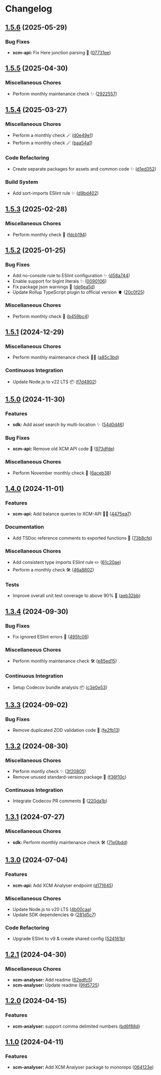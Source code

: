 # Changelog

## [1.5.6](https://github.com/paraspell/xcm-tools/compare/xcm-analyser-v1.5.5...xcm-analyser-v1.5.6) (2025-05-29)


### Bug Fixes

* **xcm-api:** Fix Here junction parsing 🔧 ([07731ee](https://github.com/paraspell/xcm-tools/commit/07731ee64bbc0cbecbc68a6ca1e82ab18d268689))

## [1.5.5](https://github.com/paraspell/xcm-tools/compare/xcm-analyser-v1.5.4...xcm-analyser-v1.5.5) (2025-04-30)


### Miscellaneous Chores

* Perform monthly maintenance check ✨ ([2922557](https://github.com/paraspell/xcm-tools/commit/292255751429cb59dc5086b3f4dd93b4b4ee8f21))

## [1.5.4](https://github.com/paraspell/xcm-tools/compare/xcm-analyser-v1.5.3...xcm-analyser-v1.5.4) (2025-03-27)


### Miscellaneous Chores

* Perform a monthly check 🪄 ([d0e49e1](https://github.com/paraspell/xcm-tools/commit/d0e49e1d808e81e3179ff64a714f89559b46c6f8))
* Perform a monthly check 🪄 ([baa54a1](https://github.com/paraspell/xcm-tools/commit/baa54a1e37ea1324643005c813983fe5ef86dbf8))


### Code Refactoring

* Create separate packages for assets and common code ✨ ([d1ed352](https://github.com/paraspell/xcm-tools/commit/d1ed3523e86219916e810fffa06e53b2a3ef96ea))


### Build System

* Add sort-imports ESlint rule ✨ ([d9bd402](https://github.com/paraspell/xcm-tools/commit/d9bd4024ba87f6c8fedad012100ea76fdf7658c8))

## [1.5.3](https://github.com/paraspell/xcm-tools/compare/xcm-analyser-v1.5.2...xcm-analyser-v1.5.3) (2025-02-28)


### Miscellaneous Chores

* Perform monthly check 🔧 ([fdcb194](https://github.com/paraspell/xcm-tools/commit/fdcb194681947b4e92ff8b34ebd7b3c84e6d0048))

## [1.5.2](https://github.com/paraspell/xcm-tools/compare/xcm-analyser-v1.5.1...xcm-analyser-v1.5.2) (2025-01-25)


### Bug Fixes

* Add no-console rule to ESlint configuration ✨ ([d58a744](https://github.com/paraspell/xcm-tools/commit/d58a744c8fb4a892697eed9fca0f5514c7dfb243))
* Enable support for bigint literals ✨ ([0090106](https://github.com/paraspell/xcm-tools/commit/0090106babe2dcecf66d4eaa532d3963a230958b))
* Fix package json warnings 🔧 ([de6ea5d](https://github.com/paraspell/xcm-tools/commit/de6ea5df89513753b7a83e4053121a4b207a97c5))
* Update Rollup TypeScript plugin to official version ⬆ ([20c0f25](https://github.com/paraspell/xcm-tools/commit/20c0f25224a86b859ac1ad043c5cf04febdf743e))


### Miscellaneous Chores

* Perform monthly check 🔧 ([b459bc4](https://github.com/paraspell/xcm-tools/commit/b459bc48044711b02e3ed1bf0ea1d9ddecd32098))

## [1.5.1](https://github.com/paraspell/xcm-tools/compare/xcm-analyser-v1.5.0...xcm-analyser-v1.5.1) (2024-12-29)


### Miscellaneous Chores

* Perform monthly maintenance check  👨‍🔧 ([a85c3bd](https://github.com/paraspell/xcm-tools/commit/a85c3bd427b6d1d829155bf32a4524637eb78a1f))


### Continuous Integration

* Update Node.js to v22 LTS 📦 ([f7d4902](https://github.com/paraspell/xcm-tools/commit/f7d49029e295fb4bd3840ab27abe40d3168beae5))

## [1.5.0](https://github.com/paraspell/xcm-tools/compare/xcm-analyser-v1.4.0...xcm-analyser-v1.5.0) (2024-11-30)


### Features

* **sdk:** Add asset search by multi-location ✨ ([54d0d46](https://github.com/paraspell/xcm-tools/commit/54d0d46d96e4b17b315856a61563a13209fef026))


### Bug Fixes

* **xcm-api:** Remove old XCM API code 👴 ([973dfde](https://github.com/paraspell/xcm-tools/commit/973dfde2cc6206ebdee90b45bda1cd871c0063b3))


### Miscellaneous Chores

* Perform November monthly check 🔧 ([6aceb38](https://github.com/paraspell/xcm-tools/commit/6aceb38be5fd65c9f7dbfd037bdcc947c9cf37d8))

## [1.4.0](https://github.com/paraspell/xcm-tools/compare/xcm-analyser-v1.3.4...xcm-analyser-v1.4.0) (2024-11-01)


### Features

* **xcm-api:** Add balance queries to XCM-API 👨‍🔧 ([4475ea7](https://github.com/paraspell/xcm-tools/commit/4475ea721765638fd4d69681e9613bfd6023a3a7))


### Documentation

* Add TSDoc reference comments to exported functions 📄 ([73b8cfe](https://github.com/paraspell/xcm-tools/commit/73b8cfe6d0944a0ea2c649552c844501ad10b19c))


### Miscellaneous Chores

* Add consistent type imports ESlint rule ✏️ ([61c20ae](https://github.com/paraspell/xcm-tools/commit/61c20ae24b83d871a6a5e3819e09748df3026061))
* Perform a monthly check 🛠️ ([46a8802](https://github.com/paraspell/xcm-tools/commit/46a8802cb68a49b28f131b337e5b4b4731e01fd4))


### Tests

* Improve overall unit test coverage to above 90% 🧪 ([aeb32bb](https://github.com/paraspell/xcm-tools/commit/aeb32bb6a54c1bc2e527cf587b8e0a44e3c397a5))

## [1.3.4](https://github.com/paraspell/xcm-tools/compare/xcm-analyser-v1.3.3...xcm-analyser-v1.3.4) (2024-09-30)


### Bug Fixes

* Fix ignored ESlint errors 🔧 ([495fc06](https://github.com/paraspell/xcm-tools/commit/495fc067758db128df1d0c46c1c2534dc28aaf3f))


### Miscellaneous Chores

* Perform monthly maintenance check 🛠️ ([e85ed15](https://github.com/paraspell/xcm-tools/commit/e85ed15e709ccf3b59f7aa8c0fcaf7134e0fe8a3))


### Continuous Integration

* Setup Codecov bundle analysis 📦 ([c3e0e53](https://github.com/paraspell/xcm-tools/commit/c3e0e535cef0e2d8dd77035cb10ee596163d54a0))

## [1.3.3](https://github.com/paraspell/xcm-tools/compare/xcm-analyser-v1.3.2...xcm-analyser-v1.3.3) (2024-09-02)


### Bug Fixes

* Remove duplicated ZOD validation code 🔨 ([fe2fb13](https://github.com/paraspell/xcm-tools/commit/fe2fb13ee902233fe59345a3b79384caca6e03a1))

## [1.3.2](https://github.com/paraspell/xcm-tools/compare/xcm-analyser-v1.3.1...xcm-analyser-v1.3.2) (2024-08-30)


### Miscellaneous Chores

* Perform montly check ✨ ([3f20805](https://github.com/paraspell/xcm-tools/commit/3f20805195f11ca9f37c57f1c6ee6e37c07f6edc))
* Remove unused standard-version package 🔨 ([f36f10c](https://github.com/paraspell/xcm-tools/commit/f36f10ccbdf67ec61fea78a9fe20030b5fcea705))


### Continuous Integration

* Integrate Codecov PR comments 💬 ([220da1b](https://github.com/paraspell/xcm-tools/commit/220da1b6d060b7aa4d8262e779256e40ce145f3f))

## [1.3.1](https://github.com/paraspell/xcm-tools/compare/xcm-analyser-v1.3.0...xcm-analyser-v1.3.1) (2024-07-27)


### Miscellaneous Chores

* **sdk:** Perform monthly maintenance check 🛠️ ([71e0bdd](https://github.com/paraspell/xcm-tools/commit/71e0bdd6e4df2c87bb428a66d6dea637131f27c1))

## [1.3.0](https://github.com/paraspell/xcm-tools/compare/xcm-analyser-v1.2.1...xcm-analyser-v1.3.0) (2024-07-04)


### Features

* **xcm-api:** Add XCM Analyser endpoint ([d171645](https://github.com/paraspell/xcm-tools/commit/d1716455e093a4adac1946debcde9ee0132e90ee))


### Miscellaneous Chores

* Update Node.js to v20 LTS ([4b00caa](https://github.com/paraspell/xcm-tools/commit/4b00caa58649051f4dea57e7f6ebb94baa6e307a))
* Update SDK dependencies ⚙️ ([281d5c7](https://github.com/paraspell/xcm-tools/commit/281d5c7a5fd043c7a5b3d323218ccfdba9ef0a56))


### Code Refactoring

* Upgrade ESlint to v9 & create shared config ([524161b](https://github.com/paraspell/xcm-tools/commit/524161b9a9509c3beb15af99bfc0151c7eeb5619))

## [1.2.1](https://github.com/paraspell/xcm-tools/compare/xcm-analyser-v1.2.0...xcm-analyser-v1.2.1) (2024-04-30)


### Miscellaneous Chores

* **xcm-analyser:** Add readme ([62edfc5](https://github.com/paraspell/xcm-tools/commit/62edfc588fe6408a355af4498c154b2b8eb86fe4))
* **xcm-analyser:** Update readme ([9fd5725](https://github.com/paraspell/xcm-tools/commit/9fd572504f1016fa231fde9e6a47768380df95ef))

## [1.2.0](https://github.com/paraspell/xcm-tools/compare/xcm-analyser-v1.1.0...xcm-analyser-v1.2.0) (2024-04-15)


### Features

* **xcm-analyser:** support comma delimited numbers ([bd6f88d](https://github.com/paraspell/xcm-tools/commit/bd6f88d526eb720a6962dddc5df2b5c4e8856de0))

## [1.1.0](https://github.com/paraspell/xcm-tools/compare/xcm-analyser-v1.0.0...xcm-analyser-v1.1.0) (2024-04-11)


### Features

* **xcm-analyser:** Add XCM Analyser package to monorepo ([064123e](https://github.com/paraspell/xcm-tools/commit/064123eb9e7e6ac9edb859498eacbd0d3a5d62de))
